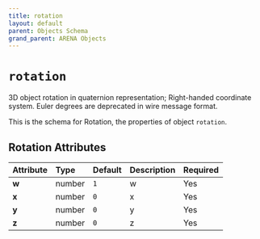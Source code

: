 ```yaml
---
title: rotation
layout: default
parent: Objects Schema
grand_parent: ARENA Objects
---
```


<!--CAUTION: This file is autogenerated from https://github.com/arenaxr/arena-schemas. Changes made here may be overwritten.-->


`rotation`
==========


3D object rotation in quaternion representation; Right-handed coordinate system. Euler degrees are deprecated in wire message format.

This is the schema for Rotation, the properties of object `rotation`.

Rotation Attributes
--------------------

|Attribute|Type|Default|Description|Required|
| :--- | :--- | :--- | :--- | :--- |
|**w**|number|```1```|w|Yes|
|**x**|number|```0```|x|Yes|
|**y**|number|```0```|y|Yes|
|**z**|number|```0```|z|Yes|
